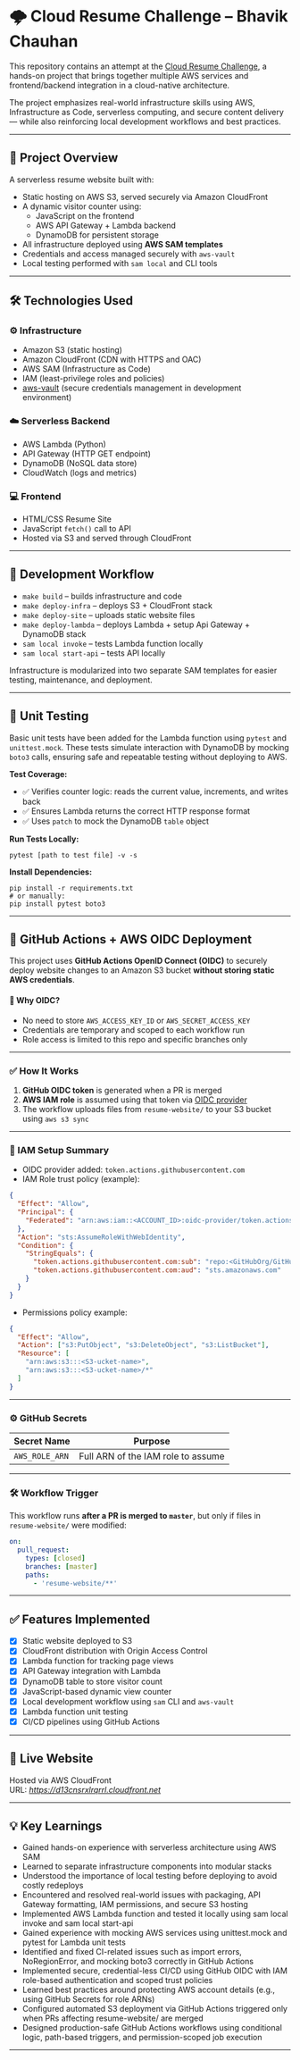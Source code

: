 # 🌩️ Cloud Resume Challenge – Bhavik Chauhan

This repository contains an attempt at the [Cloud Resume Challenge](https://cloudresumechallenge.dev/), a hands-on project that brings together multiple AWS services and frontend/backend integration in a cloud-native architecture.

The project emphasizes real-world infrastructure skills using AWS, Infrastructure as Code, serverless computing, and secure content delivery — while also reinforcing local development workflows and best practices.

---

## 🧠 Project Overview

A serverless resume website built with:

- Static hosting on AWS S3, served securely via Amazon CloudFront
- A dynamic visitor counter using:
  - JavaScript on the frontend
  - AWS API Gateway + Lambda backend
  - DynamoDB for persistent storage
- All infrastructure deployed using **AWS SAM templates**
- Credentials and access managed securely with `aws-vault`
- Local testing performed with `sam local` and CLI tools

---

## 🛠️ Technologies Used

### ⚙️ Infrastructure
- Amazon S3 (static hosting)
- Amazon CloudFront (CDN with HTTPS and OAC)
- AWS SAM (Infrastructure as Code)
- IAM (least-privilege roles and policies)
- [aws-vault](https://github.com/99designs/aws-vault) (secure credentials management in development environment)

### ☁️ Serverless Backend
- AWS Lambda (Python)
- API Gateway (HTTP GET endpoint)
- DynamoDB (NoSQL data store)
- CloudWatch (logs and metrics)

### 💻 Frontend
- HTML/CSS Resume Site
- JavaScript `fetch()` call to API
- Hosted via S3 and served through CloudFront

---

## 🔄 Development Workflow

- `make build` – builds infrastructure and code
- `make deploy-infra` – deploys S3 + CloudFront stack
- `make deploy-site` – uploads static website files
- `make deploy-lambda` – deploys Lambda + setup Api Gateway + DynamoDB stack
- `sam local invoke` – tests Lambda function locally
- `sam local start-api` – tests API locally

Infrastructure is modularized into two separate SAM templates for easier testing, maintenance, and deployment.

---

## 🧪 Unit Testing

Basic unit tests have been added for the Lambda function using `pytest` and `unittest.mock`. These tests simulate interaction with DynamoDB by mocking `boto3` calls, ensuring safe and repeatable testing without deploying to AWS.

**Test Coverage:**
- ✅ Verifies counter logic: reads the current value, increments, and writes back
- ✅ Ensures Lambda returns the correct HTTP response format
- ✅ Uses `patch` to mock the DynamoDB `table` object

**Run Tests Locally:**

```
pytest [path to test file] -v -s
```

**Install Dependencies:**

```
pip install -r requirements.txt
# or manually:
pip install pytest boto3
```
---

## 🚀 GitHub Actions + AWS OIDC Deployment

This project uses **GitHub Actions OpenID Connect (OIDC)** to securely deploy website changes to an Amazon S3 bucket **without storing static AWS credentials**.

#### 🔐 Why OIDC?

* No need to store `AWS_ACCESS_KEY_ID` or `AWS_SECRET_ACCESS_KEY`
* Credentials are temporary and scoped to each workflow run
* Role access is limited to this repo and specific branches only

---

### ✅ How It Works

1. **GitHub OIDC token** is generated when a PR is merged
2. **AWS IAM role** is assumed using that token via [OIDC provider](https://docs.github.com/en/actions/deployment/security-hardening-your-deployments/about-security-hardening-with-openid-connect)
3. The workflow uploads files from `resume-website/` to your S3 bucket using `aws s3 sync`

---

### 🧾 IAM Setup Summary

* OIDC provider added: `token.actions.githubusercontent.com`
* IAM Role trust policy (example):

```json
{
  "Effect": "Allow",
  "Principal": {
    "Federated": "arn:aws:iam::<ACCOUNT_ID>:oidc-provider/token.actions.githubusercontent.com"
  },
  "Action": "sts:AssumeRoleWithWebIdentity",
  "Condition": {
    "StringEquals": {
      "token.actions.githubusercontent.com:sub": "repo:<GitHubOrg/GitHubRepo>:pull_request",
      "token.actions.githubusercontent.com:aud": "sts.amazonaws.com"
    }
  }
}
```

* Permissions policy example:

```json
{
  "Effect": "Allow",
  "Action": ["s3:PutObject", "s3:DeleteObject", "s3:ListBucket"],
  "Resource": [
    "arn:aws:s3:::<S3-ucket-name>",
    "arn:aws:s3:::<S3-ucket-name>/*"
  ]
}
```

---

### ⚙️ GitHub Secrets

| Secret Name    | Purpose                            |
| -------------- | ---------------------------------- |
| `AWS_ROLE_ARN` | Full ARN of the IAM role to assume |

---

### 🛠️ Workflow Trigger

This workflow runs **after a PR is merged to `master`**, but only if files in `resume-website/` were modified:

```yaml
on:
  pull_request:
    types: [closed]
    branches: [master]
    paths:
      - 'resume-website/**'
```

---

## ✅ Features Implemented

- [x] Static website deployed to S3
- [x] CloudFront distribution with Origin Access Control
- [x] Lambda function for tracking page views
- [x] API Gateway integration with Lambda
- [x] DynamoDB table to store visitor count
- [x] JavaScript-based dynamic view counter
- [x] Local development workflow using `sam` CLI and `aws-vault`
- [x] Lambda function unit testing
- [x] CI/CD pipelines using GitHub Actions 

---

## 🔗 Live Website

Hosted via AWS CloudFront  
URL: _https://d13cnsrxlrqrrl.cloudfront.net_

---

## 💡 Key Learnings

- Gained hands-on experience with serverless architecture using AWS SAM
- Learned to separate infrastructure components into modular stacks
- Understood the importance of local testing before deploying to avoid costly redeploys
- Encountered and resolved real-world issues with packaging, API Gateway formatting, IAM permissions, and secure S3 hosting
- Implemented AWS Lambda function and tested it locally using sam local invoke and sam local start-api
- Gained experience with mocking AWS services using unittest.mock and pytest for Lambda unit tests
- Identified and fixed CI-related issues such as import errors, NoRegionError, and mocking boto3 correctly in GitHub Actions
- Implemented secure, credential-less CI/CD using GitHub OIDC with IAM role-based authentication and scoped trust policies
- Learned best practices around protecting AWS account details (e.g., using GitHub Secrets for role ARNs)
- Configured automated S3 deployment via GitHub Actions triggered only when PRs affecting resume-website/ are merged
- Designed production-safe GitHub Actions workflows using conditional logic, path-based triggers, and permission-scoped job execution

---